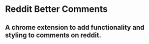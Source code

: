 # Reddit Better Comments
## A chrome extension to add functionality and styling to comments on reddit.
